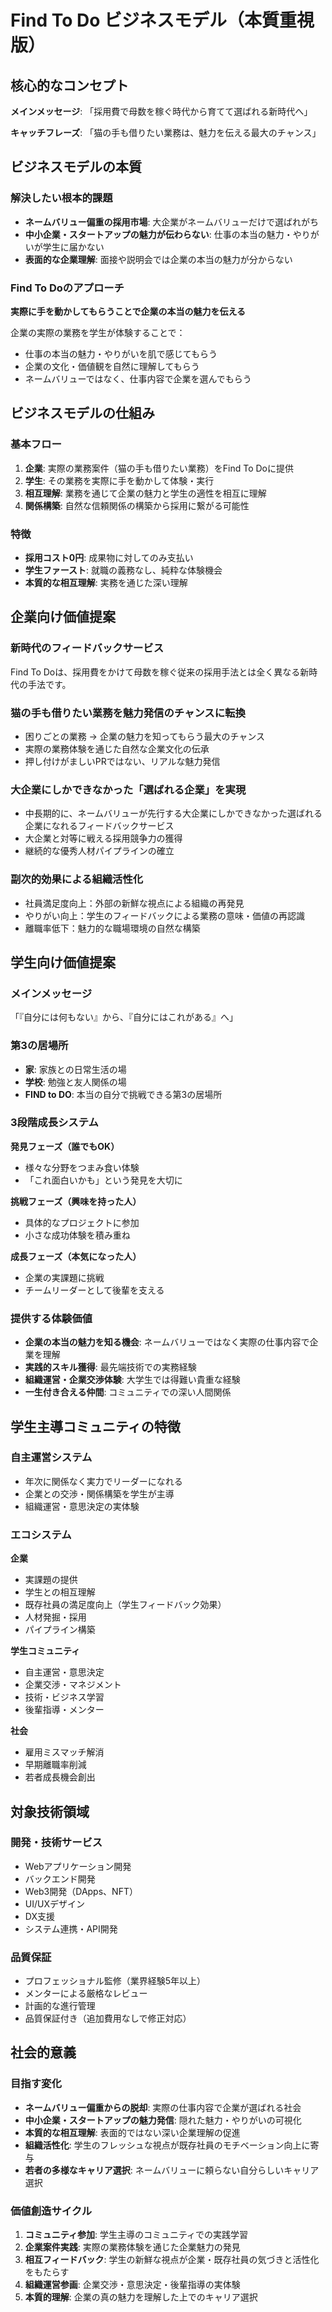# Find To Do ビジネスモデル（本質重視版）

## 核心的なコンセプト

**メインメッセージ**: 「採用費で母数を稼ぐ時代から育てて選ばれる新時代へ」

**キャッチフレーズ**: 「猫の手も借りたい業務は、魅力を伝える最大のチャンス」

## ビジネスモデルの本質

### 解決したい根本的課題
- **ネームバリュー偏重の採用市場**: 大企業がネームバリューだけで選ばれがち
- **中小企業・スタートアップの魅力が伝わらない**: 仕事の本当の魅力・やりがいが学生に届かない
- **表面的な企業理解**: 面接や説明会では企業の本当の魅力が分からない

### Find To Doのアプローチ
**実際に手を動かしてもらうことで企業の本当の魅力を伝える**

企業の実際の業務を学生が体験することで：
- 仕事の本当の魅力・やりがいを肌で感じてもらう
- 企業の文化・価値観を自然に理解してもらう
- ネームバリューではなく、仕事内容で企業を選んでもらう

## ビジネスモデルの仕組み

### 基本フロー
1. **企業**: 実際の業務案件（猫の手も借りたい業務）をFind To Doに提供
2. **学生**: その業務を実際に手を動かして体験・実行
3. **相互理解**: 業務を通じて企業の魅力と学生の適性を相互に理解
4. **関係構築**: 自然な信頼関係の構築から採用に繋がる可能性

### 特徴
- **採用コスト0円**: 成果物に対してのみ支払い
- **学生ファースト**: 就職の義務なし、純粋な体験機会
- **本質的な相互理解**: 実務を通じた深い理解

## 企業向け価値提案

### 新時代のフィードバックサービス
Find To Doは、採用費をかけて母数を稼ぐ従来の採用手法とは全く異なる新時代の手法です。

### 猫の手も借りたい業務を魅力発信のチャンスに転換
- 困りごとの業務 → 企業の魅力を知ってもらう最大のチャンス
- 実際の業務体験を通じた自然な企業文化の伝承
- 押し付けがましいPRではない、リアルな魅力発信

### 大企業にしかできなかった「選ばれる企業」を実現
- 中長期的に、ネームバリューが先行する大企業にしかできなかった選ばれる企業になれるフィードバックサービス
- 大企業と対等に戦える採用競争力の獲得
- 継続的な優秀人材パイプラインの確立

### 副次的効果による組織活性化
- 社員満足度向上：外部の新鮮な視点による組織の再発見
- やりがい向上：学生のフィードバックによる業務の意味・価値の再認識
- 離職率低下：魅力的な職場環境の自然な構築

## 学生向け価値提案

### メインメッセージ
「『自分には何もない』から、『自分にはこれがある』へ」

### 第3の居場所
- **家**: 家族との日常生活の場
- **学校**: 勉強と友人関係の場  
- **FIND to DO**: 本当の自分で挑戦できる第3の居場所

### 3段階成長システム
**発見フェーズ（誰でもOK）**
- 様々な分野をつまみ食い体験
- 「これ面白いかも」という発見を大切に

**挑戦フェーズ（興味を持った人）**
- 具体的なプロジェクトに参加
- 小さな成功体験を積み重ね

**成長フェーズ（本気になった人）**
- 企業の実課題に挑戦
- チームリーダーとして後輩を支える

### 提供する体験価値
- **企業の本当の魅力を知る機会**: ネームバリューではなく実際の仕事内容で企業を理解
- **実践的スキル獲得**: 最先端技術での実務経験
- **組織運営・企業交渉体験**: 大学生では得難い貴重な経験
- **一生付き合える仲間**: コミュニティでの深い人間関係

## 学生主導コミュニティの特徴

### 自主運営システム
- 年次に関係なく実力でリーダーになれる
- 企業との交渉・関係構築を学生が主導
- 組織運営・意思決定の実体験

### エコシステム
**企業**
- 実課題の提供
- 学生との相互理解
- 既存社員の満足度向上（学生フィードバック効果）
- 人材発掘・採用
- パイプライン構築

**学生コミュニティ**
- 自主運営・意思決定
- 企業交渉・マネジメント
- 技術・ビジネス学習
- 後輩指導・メンター

**社会**
- 雇用ミスマッチ解消
- 早期離職率削減
- 若者成長機会創出

## 対象技術領域

### 開発・技術サービス
- Webアプリケーション開発
- バックエンド開発
- Web3開発（DApps、NFT）
- UI/UXデザイン
- DX支援
- システム連携・API開発

### 品質保証
- プロフェッショナル監修（業界経験5年以上）
- メンターによる厳格なレビュー
- 計画的な進行管理
- 品質保証付き（追加費用なしで修正対応）

## 社会的意義

### 目指す変化
- **ネームバリュー偏重からの脱却**: 実際の仕事内容で企業が選ばれる社会
- **中小企業・スタートアップの魅力発信**: 隠れた魅力・やりがいの可視化
- **本質的な相互理解**: 表面的ではない深い企業理解の促進
- **組織活性化**: 学生のフレッシュな視点が既存社員のモチベーション向上に寄与
- **若者の多様なキャリア選択**: ネームバリューに頼らない自分らしいキャリア選択

### 価値創造サイクル
1. **コミュニティ参加**: 学生主導のコミュニティでの実践学習
2. **企業案件実践**: 実際の業務体験を通じた企業魅力の発見
3. **相互フィードバック**: 学生の新鮮な視点が企業・既存社員の気づきと活性化をもたらす
4. **組織運営参画**: 企業交渉・意思決定・後輩指導の実体験
5. **本質的理解**: 企業の真の魅力を理解した上でのキャリア選択